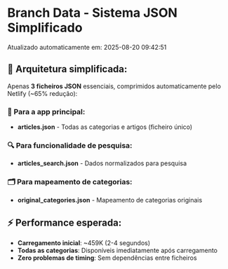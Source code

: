 # Branch Data - Sistema JSON Simplificado
Atualizado automaticamente em: 2025-08-20 09:42:51

## 🎯 Arquitetura simplificada:
Apenas **3 ficheiros JSON** essenciais, comprimidos automaticamente pelo Netlify (~65% redução):

### 📱 Para a app principal:
- **articles.json** - Todas as categorias e artigos (ficheiro único)

### 🔍 Para funcionalidade de pesquisa:
- **articles_search.json** - Dados normalizados para pesquisa

### 🗂️ Para mapeamento de categorias:
- **original_categories.json** - Mapeamento de categorias originais

## ⚡ Performance esperada:
- **Carregamento inicial**: ~459K (2-4 segundos)
- **Todas as categorias**: Disponíveis imediatamente após carregamento
- **Zero problemas de timing**: Sem dependências entre ficheiros
